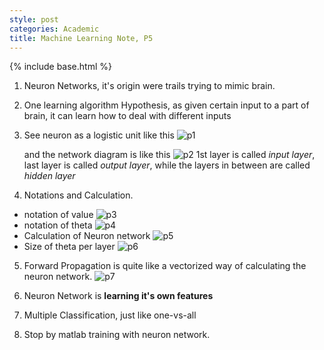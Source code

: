 ```yaml
---
style: post
categories: Academic
title: Machine Learning Note, P5
---
```

{% include base.html %}

1. Neuron Networks, it's origin were trails trying to mimic brain.

2. One learning algorithm Hypothesis, as given certain input to a part of brain, it can learn how to deal with different inputs

3. See neuron as a logistic unit like this
  ![p1][logistic_unit]

    and the network diagram is like this
  ![p2][neuron_network]
  1st layer is called *input layer*, last layer is called *output layer*, while the layers in between are called *hidden layer*

4. Notations and Calculation.
  - notation of value
    ![p3][activation_notation]
  - notation of theta
    ![p4][theta_notation]
  - Calculation of Neuron network
    ![p5][calculation]
  - Size of theta per layer
    ![p6][size_of_theta]

5. Forward Propagation
  is quite like a vectorized way of calculating the neuron network.
  ![p7][forward_propagation]

6. Neuron Network is **learning it's own features**

7. Multiple Classification, just like one-vs-all

8. Stop by matlab training with neuron network.



[logistic_unit]: {{base}}/assets/2016-08-18_logistic_unit.png
[neuron_network]: {{base}}/assets/2016-08-18_network.png
[activation_notation]: {{base}}/assets/2016-08-18_activation_notation.png
[theta_notation]: {{base}}/assets/2016-08-18_theta_notation.png
[calculation]: {{base}}/assets/2016-08-18_calculation.png
[size_of_theta]: {{base}}/assets/2016-08-18_size_of_theta.png
[forward_propagation]: {{base}}/assets/2016-08-18_forward_propagation.png

